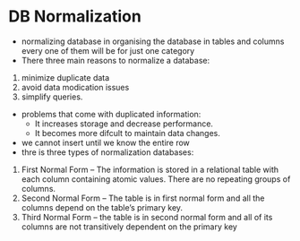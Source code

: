 # DB Normalization
- normalizing database in organising the database in tables and columns every one of them will be for just one category
- There  three main reasons to normalize a database:
1. minimize duplicate data
1. avoid data modication issues
1. simplify queries.
- problems that come with duplicated information:
  - It increases storage and decrease performance.
  - It becomes more difcult to maintain data changes.
- we cannot insert until we know the entire row
- thre is three types of normalization databases:
1. First Normal Form – The information is stored in a relational table with each
column containing atomic values. There are no repeating groups of columns.
1. Second Normal Form – The table is in first normal form and all the columns
depend on the table’s primary key.
1. Third Normal Form – the table is in second normal form and all of its columns
are not transitively dependent on the primary key
